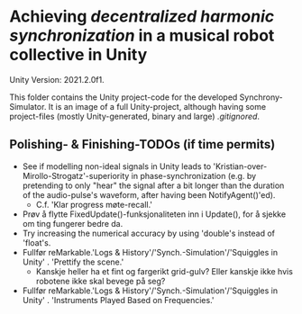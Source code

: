 # Achieving _decentralized harmonic synchronization_ in a musical robot collective in Unity
Unity Version: 2021.2.0f1.

This folder contains the Unity project-code for the developed Synchrony-Simulator. It is an image of a full Unity-project, although having some project-files (mostly Unity-generated, binary and large) _.gitignored_.

## Polishing- & Finishing-TODOs (if time permits)
* See if modelling non-ideal signals in Unity leads to 'Kristian-over-Mirollo-Strogatz'-superiority in phase-synchronization (e.g. by pretending to only "hear" the signal after a bit longer than the duration of the audio-pulse's waveform, after having been NotifyAgent()'ed).
	+ C.f. 'Klar progress møte-recall.'
* Prøv å flytte FixedUpdate()-funksjonaliteten inn i Update(), for å sjekke om ting fungerer bedre da.
* Try increasing the numerical accuracy by using 'double's instead of 'float's.
* Fullfør reMarkable.'Logs & History'/'Synch.-Simulation'/'Squiggles in Unity' . 'Prettify the scene.'
	+ Kanskje heller ha et fint og fargerikt grid-gulv? Eller kanskje ikke hvis robotene ikke skal bevege på seg?
* Fullfør reMarkable.'Logs & History'/'Synch.-Simulation'/'Squiggles in Unity' . 'Instruments Played Based on Frequencies.'